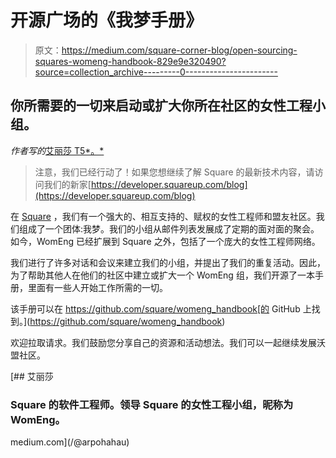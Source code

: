 # 开源广场的《我梦手册》

> 原文：<https://medium.com/square-corner-blog/open-sourcing-squares-womeng-handbook-829e9e320490?source=collection_archive---------0----------------------->

## 你所需要的一切来启动或扩大你所在社区的女性工程小组。

*作者写的*[艾丽莎 T5*。*](https://medium.com/u/454490e3454d?source=post_page-----829e9e320490--------------------------------)

> 注意，我们已经行动了！如果您想继续了解 Square 的最新技术内容，请访问我们的新家[https://developer.squareup.com/blog](https://developer.squareup.com/blog)

在 [Square](https://squareup.com/) ，我们有一个强大的、相互支持的、赋权的女性工程师和盟友社区。我们组成了一个团体:我梦。我们的小组从邮件列表发展成了定期的面对面的聚会。如今，WomEng 已经扩展到 Square 之外，包括了一个庞大的女性工程师网络。

我们进行了许多对话和会议来建立我们的小组，并提出了我们的重复活动。因此，为了帮助其他人在他们的社区中建立或扩大一个 WomEng 组，我们开源了一本手册，里面有一些人开始工作所需的一切。

该手册可以在 https://github.com/square/womeng_handbook[的 GitHub 上找到。](https://github.com/square/womeng_handbook)

欢迎拉取请求。我们鼓励您分享自己的资源和活动想法。我们可以一起继续发展沃盟社区。

[](/@arpohahau) [## 艾丽莎

### Square 的软件工程师。领导 Square 的女性工程小组，昵称为 WomEng。

medium.com](/@arpohahau)